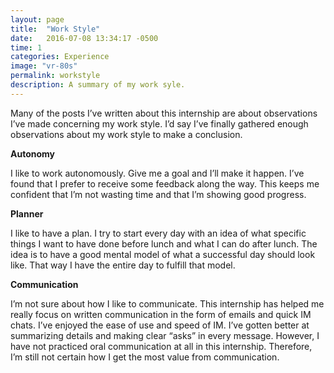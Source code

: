 ```yaml
---
layout: page
title:  "Work Style"
date:   2016-07-08 13:34:17 -0500
time: 1
categories: Experience
image: "vr-80s"
permalink: workstyle
description: A summary of my work syle.
---
```

Many of the posts I’ve written about this internship are about observations I’ve made concerning my work style. I’d say I’ve finally gathered enough observations about my work style to make a conclusion.

**Autonomy**

I like to work autonomously. Give me a goal and I’ll make it happen. I’ve found that I prefer to receive some feedback along the way. This keeps me confident that I’m not wasting time and that I’m showing good progress.

**Planner**

I like to have a plan. I try to start every day with an idea of what specific things I want to have done before lunch and what I can do after lunch. The idea is to have a good mental model of what a successful day should look like. That way I have the entire day to fulfill that model.

**Communication**

I’m not sure about how I like to communicate. This internship has helped me really focus on written communication in the form of emails and quick IM chats. I’ve enjoyed the ease of use and speed of IM. I’ve gotten better at summarizing details and making clear “asks” in every message. However, I have not practiced oral communication at all in this internship. Therefore, I’m still not certain how I get the most value from communication. 
